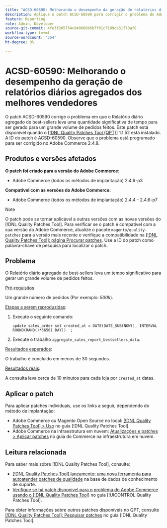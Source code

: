 ```yaml
---
title: "ACSD-60590: Melhorando o desempenho da geração de relatórios diários agregados dos melhores vendedores"
description: Aplique o patch ACSD-60590 para corrigir o problema do Adobe Commerce em que o Relatório diário agregado de best-sellers leva um tempo significativo para ser gerado para um grande volume de pedidos feitos.
feature: Reporting
role: Admin, Developer
source-git-commit: 4fe3f205754c040b60b6b7f01c7109cb31f70af8
workflow-type: tm+mt
source-wordcount: '354'
ht-degree: 0%

---
```


# ACSD-60590: Melhorando o desempenho da geração de relatórios diários agregados dos melhores vendedores

O patch ACSD-60590 corrige o problema em que o Relatório diário agregado de best-sellers leva uma quantidade significativa de tempo para ser gerado para um grande volume de pedidos feitos. Este patch está disponível quando o [[!DNL Quality Patches Tool (QPT)]](https://experienceleague.adobe.com/docs/commerce-operations/tools/quality-patches-tool/usage.html) 1.1.52 está instalado. A ID do patch é ACSD-60590. Observe que o problema está programado para ser corrigido no Adobe Commerce 2.4.8.

## Produtos e versões afetados

**O patch foi criado para a versão do Adobe Commerce:**

* Adobe Commerce (todos os métodos de implantação) 2.4.6-p3

**Compatível com as versões do Adobe Commerce:**

* Adobe Commerce (todos os métodos de implantação) 2.4.4 - 2.4.6-p7

>[!NOTE]
>
>O patch pode se tornar aplicável a outras versões com as novas versões do [!DNL Quality Patches Tool]. Para verificar se o patch é compatível com a sua versão do Adobe Commerce, atualize o pacote `magento/quality-patches` para a versão mais recente e verifique a compatibilidade na [[!DNL Quality Patches Tool]: página Procurar patches](https://experienceleague.adobe.com/tools/commerce-quality-patches/index.html). Use a ID do patch como palavra-chave de pesquisa para localizar o patch.

## Problema

O Relatório diário agregado de best-sellers leva um tempo significativo para gerar um grande volume de pedidos feitos.

<u>Pré-requisitos</u>

Um grande número de pedidos (Por exemplo: *500k*).

<u>Etapas a serem reproduzidas</u>:

1. Execute o seguinte comando:

   `update sales_order set created_at = DATE(DATE_SUB(NOW(), INTERVAL ROUND(RAND()*3650) DAY))  ;`

1. Execute o trabalho `aggregate_sales_report_bestsellers_data`.

<u>Resultados esperados</u>:

O trabalho é concluído em menos de 30 segundos.

<u>Resultados reais</u>:

A consulta leva cerca de 10 minutos para cada loja por `created_at` datas.

## Aplicar o patch

Para aplicar patches individuais, use os links a seguir, dependendo do método de implantação:

* Adobe Commerce ou Magento Open Source no local: [[!DNL Quality Patches Tool] > Uso](/help/tools/quality-patches-tool/usage.md) no guia [!DNL Quality Patches Tool].
* Adobe Commerce na infraestrutura em nuvem: [Atualizações e patches > Aplicar patches](https://experienceleague.adobe.com/docs/commerce-cloud-service/user-guide/develop/upgrade/apply-patches.html) no guia do Commerce na infraestrutura em nuvem.

## Leitura relacionada

Para saber mais sobre [!DNL Quality Patches Tool], consulte:

* [[!DNL Quality Patches Tool] lançamento: uma nova ferramenta para autoatender patches de qualidade](https://experienceleague.adobe.com/en/docs/commerce-knowledge-base/kb/announcements/commerce-announcements/magento-quality-patches-released-new-tool-to-self-serve-quality-patches) na base de dados de conhecimento de suporte.
* [Verifique se há patch disponível para o problema do Adobe Commerce usando o  [!DNL Quality Patches Tool]](/help/tools/quality-patches-tool/patches-available-in-qpt/check-patch-for-magento-issue-with-magento-quality-patches.md) no guia [!UICONTROL Quality Patches Tool].


Para obter informações sobre outros patches disponíveis no QPT, consulte [[!DNL Quality Patches Tool]: Pesquisar patches](https://experienceleague.adobe.com/tools/commerce-quality-patches/index.html) no guia [!DNL Quality Patches Tool].
